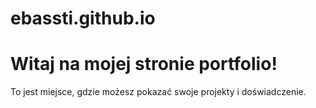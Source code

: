 # ebassti.github.io
<!DOCTYPE html>
<html>
  <head>
    <title>Strona portfolio</title>
  </head>
  <body>
    <h1>Witaj na mojej stronie portfolio!</h1>
    <p>To jest miejsce, gdzie możesz pokazać swoje projekty i doświadczenie.</p>
  </body>
</html>

